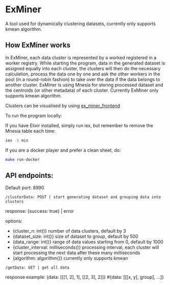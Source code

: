 # ExMiner

A tool used for dynamically clustering datasets, currently only supports kmean algorithm.

## How ExMiner works

In ExMiner, each data cluster is represented by a worked registered in a worker registry. While starting the program, data in the generated dataset is assigned equally into each cluster, the clusters will then do the necessary calculation, process the data one by one and ask the other workers in the pool (in a round-robin fashion) to take over the data if the data belongs to another cluster. ExMiner is using Mnesia for storing processed dataset and the centroids (or other metadata) of each cluster. Currently ExMiner only supports kmean algorithm.

Clusters can be visualised by using [ex_miner_frontend](https://github.com/fdfzcq/ex_miner_frontend)

To run the program locally:

If you have Elixir installed, simply run iex, but remember to remove the Mnesia table each time:

```bash
iex -S mix
```

If you are a docker player and prefer a clean sheet, do:

```bash
make run-docker
```

## API endpoints:

Default port: 8990

```
/clusterData: POST | start generating dataset and grouping data into clusters
```
response: {success: true} | error

options:
- {cluster_n: int()} number of data clusters, default by 3
- {dataset_size: int()} size of dataset to group, default by 500
- {data_range: int()} range of data values starting from 0, default by 1000
- {cluster_interval: milliseconds()} processing interval, each cluster will start processing the next data after these many milliseconds
- {algorithm: algorithm()} currently only supports kmean

```
/getData: GET | get all data
```
response example: {data: [[[1, 2], 1], [[2, 3], 2]]} #{data: [[[x, y], group], ...]}

